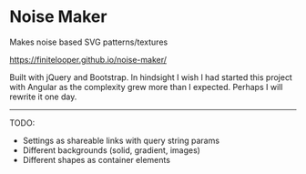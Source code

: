 # Noise Maker

Makes noise based SVG patterns/textures

https://finitelooper.github.io/noise-maker/

Built with jQuery and Bootstrap. In hindsight I wish I had started this project with Angular as the complexity grew more than I expected. Perhaps I will rewrite it one day.

---

TODO:

- Settings as shareable links with query string params
- Different backgrounds (solid, gradient, images)
- Different shapes as container elements

